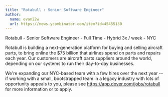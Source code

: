 ```yaml
---
title: "Rotabull : Senior Software Engineer"
author:
  name: evan22w
  url: https://news.ycombinator.com/item?id=45455130
---
```

Rotabull - Senior Software Engineer - Full Time - Hybrid 3x &#x2F; week - NYC

Rotabull is building a next-generation platform for buying and selling aircraft parts, to bring online the $75 billion that airlines spend on parts and repairs each year. Our customers are aircraft parts suppliers around the world, depending on our systems to run their day-to-day businesses.

We&#x27;re expanding our NYC-based team with a few hires over the next year -- if working with a small, bootstrapped team in a legacy industry with lots of opportunity appeals to you, please see <a href="https:&#x2F;&#x2F;app.dover.com&#x2F;jobs&#x2F;rotabull" rel="nofollow">https:&#x2F;&#x2F;app.dover.com&#x2F;jobs&#x2F;rotabull</a> for more information or to apply.
<JobApplication />

